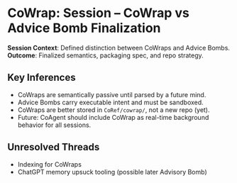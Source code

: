 # CoWrap: Session – CoWrap vs Advice Bomb Finalization

**Session Context**: Defined distinction between CoWraps and Advice Bombs.  
**Outcome**: Finalized semantics, packaging spec, and repo strategy.

## Key Inferences

- CoWraps are semantically passive until parsed by a future mind.
- Advice Bombs carry executable intent and must be sandboxed.
- CoWraps are better stored in `CoRef/cowrap/`, not a new repo (yet).
- Future: CoAgent should include CoWrap as real-time background behavior for all sessions.

## Unresolved Threads
- Indexing for CoWraps
- ChatGPT memory upsuck tooling (possible later Advisory Bomb)
